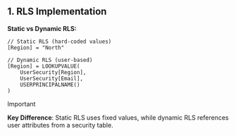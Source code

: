 ## **1. RLS Implementation**  

**Static vs Dynamic RLS:**  

```dax  
// Static RLS (hard-coded values)  
[Region] = "North"  

// Dynamic RLS (user-based)  
[Region] = LOOKUPVALUE(  
    UserSecurity[Region],  
    UserSecurity[Email],  
    USERPRINCIPALNAME()  
)  
```  

> [!IMPORTANT]  
> **Key Difference**: Static RLS uses fixed values, while dynamic RLS references user attributes from a security table.  
